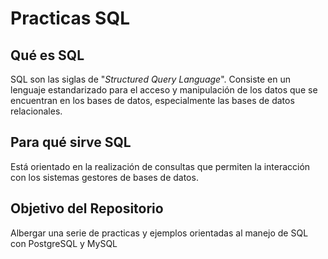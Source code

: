 # Practicas SQL

## Qué es SQL

SQL son las siglas de "_Structured Query Language_". Consiste en un lenguaje estandarizado para el acceso y manipulación de los datos que se encuentran en los bases de datos, especialmente las bases de datos relacionales.

## Para qué sirve SQL
Está orientado en la realización de consultas que permiten la interacción con los sistemas gestores de bases de datos.

## Objetivo del Repositorio
Albergar una serie de practicas y ejemplos orientadas al manejo de SQL con PostgreSQL y MySQL
